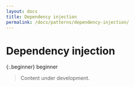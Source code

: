 ```yaml
---
layout: docs
title: Dependency injection
permalink: /docs/patterns/dependency-injection/
---
```


# Dependency injection

 {:.beginner}
 beginner
 
 > Content under development.
